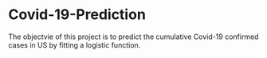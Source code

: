 # Covid-19-Prediction
The objectvie of this project is to predict the cumulative Covid-19 confirmed cases in US by fitting a logistic function.
